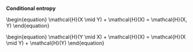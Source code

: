 **Conditional entropy**


\begin{equation}
\mathcal{H}(X \mid Y) +  \mathcal{H}(X) = \mathcal{H}(X, Y)
\end{equation}


\begin{equation}
\mathcal{H}(Y \mid X) + \mathcal{H}(X) = \mathcal{H}(X \mid Y) + \mathcal{H}(Y)
\end{equation}

